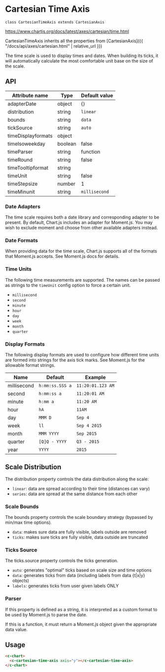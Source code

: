 # Cartesian Time Axis
`class CartesianTimeAxis extends CartesianAxis`

https://www.chartjs.org/docs/latest/axes/cartesian/time.html

CartesianTimeAxis inherits all the properties from [CartesianAxis]({{ "/docs/api/axes/cartesian.html" | relative_url }})

The time scale is used to display times and dates. When building its ticks, it will automatically calculate the most comfortable unit base on the size of the scale.


## API

| Attribute name | Type | Default value
| --- | --- | ---
| adapterDate | object | {}
| distribution | string | `linear`
| bounds | string | `data`
| tickSource | string | `auto`
| timeDisplayformats | object |
| timeIsoweekday | boolean | false
| timeParser | string|function |
| timeRound | string | false
| timeTooltipformat | string |
| timeUnit | string | false
| timeStepsize | number | 1
| timeMinunit | string | `millisecond`

### Date Adapters
The time scale requires both a date library and corresponding adapter to be present. By default, Chart.js includes an adapter for Moment.js. You may wish to exclude moment and choose from other available adapters instead.

### Date Formats
When providing data for the time scale, Chart.js supports all of the formats that Moment.js accepts. See Moment.js docs for details.

### Time Units
The following time measurements are supported. The names can be passed as strings to the `timeUnit` config option to force a certain unit.

- `millisecond`
- `second`
- `minute`
- `hour`
- `day`
- `week`
- `month`
- `quarter`

### Display Formats
The following display formats are used to configure how different time units are formed into strings for the axis tick marks. See Moment.js for the allowable format strings.

| Name | Default | Example
| --- | --- | ---
| millisecond | `h:mm:ss.SSS a` | `11:20:01.123 AM`
| second | `h:mm:ss a` | `11:20:01 AM`
| minute | `h:mm a` | `11:20 AM`
| hour | `hA` | `11AM`
| day | `MMM D` | `Sep 4`
| week | `ll` | `Sep 4 2015`
| month | `MMM YYYY` | `Sep 2015`
| quarter | `[Q]Q - YYYY` | `Q3 - 2015`
| year | `YYYY` | `2015`

## Scale Distribution
The distribution property controls the data distribution along the scale:

- `linear`: data are spread according to their time (distances can vary)
- `series`: data are spread at the same distance from each other

### Scale Bounds
The bounds property controls the scale boundary strategy (bypassed by min/max time options).

- `data`: makes sure data are fully visible, labels outside are removed
- `ticks`: makes sure ticks are fully visible, data outside are truncated

### Ticks Source
The ticks.source property controls the ticks generation.

- `auto`: generates "optimal" ticks based on scale size and time options
- `data`: generates ticks from data (including labels from data {t|x|y} objects)
- `labels`: generates ticks from user given labels ONLY

### Parser
If this property is defined as a string, it is interpreted as a custom format to be used by Moment.js to parse the date.

If this is a function, it must return a Moment.js object given the appropriate data value.

## Usage

```html
<c-chart>
  <c-cartesian-time-axis axis="y"></c-cartesian-time-axis>
</c-chart>
```
